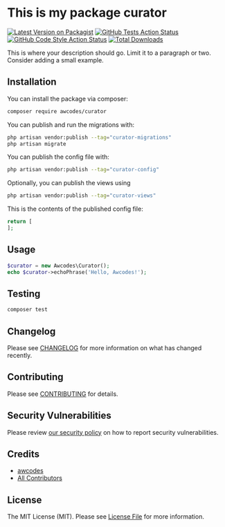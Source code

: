 # This is my package curator

[![Latest Version on Packagist](https://img.shields.io/packagist/v/awcodes/curator.svg?style=flat-square)](https://packagist.org/packages/awcodes/curator)
[![GitHub Tests Action Status](https://img.shields.io/github/workflow/status/awcodes/curator/run-tests?label=tests)](https://github.com/awcodes/curator/actions?query=workflow%3Arun-tests+branch%3Amain)
[![GitHub Code Style Action Status](https://img.shields.io/github/workflow/status/awcodes/curator/Check%20&%20fix%20styling?label=code%20style)](https://github.com/awcodes/curator/actions?query=workflow%3A"Check+%26+fix+styling"+branch%3Amain)
[![Total Downloads](https://img.shields.io/packagist/dt/awcodes/curator.svg?style=flat-square)](https://packagist.org/packages/awcodes/curator)



This is where your description should go. Limit it to a paragraph or two. Consider adding a small example.

## Installation

You can install the package via composer:

```bash
composer require awcodes/curator
```

You can publish and run the migrations with:

```bash
php artisan vendor:publish --tag="curator-migrations"
php artisan migrate
```

You can publish the config file with:

```bash
php artisan vendor:publish --tag="curator-config"
```

Optionally, you can publish the views using

```bash
php artisan vendor:publish --tag="curator-views"
```

This is the contents of the published config file:

```php
return [
];
```

## Usage

```php
$curator = new Awcodes\Curator();
echo $curator->echoPhrase('Hello, Awcodes!');
```

## Testing

```bash
composer test
```

## Changelog

Please see [CHANGELOG](CHANGELOG.md) for more information on what has changed recently.

## Contributing

Please see [CONTRIBUTING](.github/CONTRIBUTING.md) for details.

## Security Vulnerabilities

Please review [our security policy](../../security/policy) on how to report security vulnerabilities.

## Credits

- [awcodes](https://github.com/awcodes)
- [All Contributors](../../contributors)

## License

The MIT License (MIT). Please see [License File](LICENSE.md) for more information.
